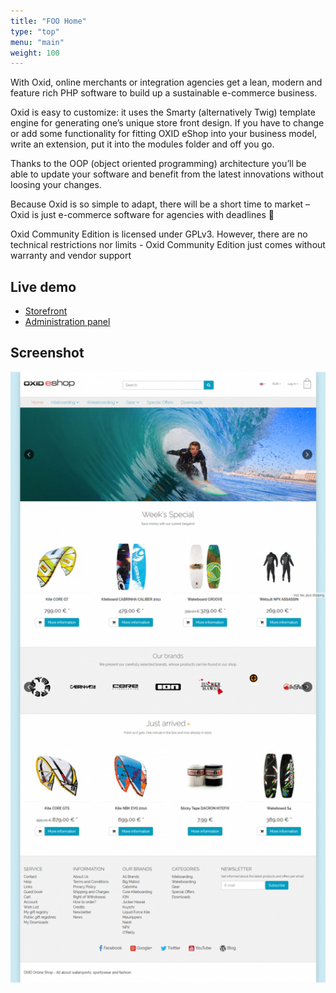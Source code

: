 ```yaml
---
title: "FOO Home"
type: "top"
menu: "main"
weight: 100
---
```


With Oxid, online merchants or integration agencies get a lean, modern and feature rich PHP software to build up a sustainable e-commerce business.

Oxid is easy to customize: it uses the Smarty (alternatively Twig) template engine for generating one’s unique store front design. If you have to change or add some functionality for fitting OXID eShop into your business model, write an extension, put it into the modules folder and off you go.

Thanks to the OOP (object oriented programming) architecture you’ll be able to update your software and benefit from the latest innovations without loosing your changes.

Because Oxid is so simple to adapt, there will be a short time to market – Oxid is just e-commerce software for agencies with deadlines 🙂

Oxid Community Edition is licensed under GPLv3. However, there are no technical restrictions nor limits - Oxid Community Edition just comes without warranty and vendor support

## Live demo

* [Storefront](https://ce:241518@demoshop.oxid-esales.com/community-edition)
* [Administration panel](https://ce:241518@demoshop.oxid-esales.com/community-edition/admin/)

## Screenshot

![Oxid start page](Flow01-532x1030.png)

